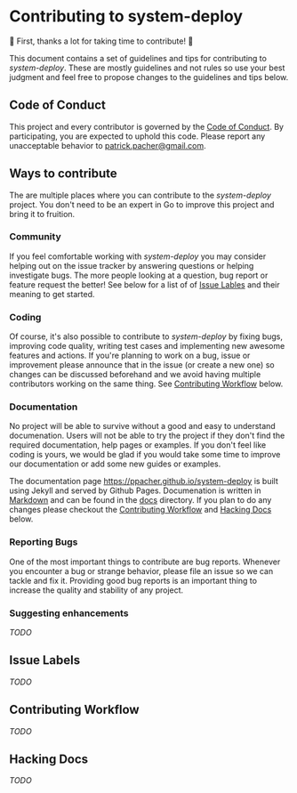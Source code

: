 # Contributing to system-deploy

🎉 First, thanks a lot for taking time to contribute! 🎉

This document contains a set of guidelines and tips for contributing to *system-deploy*. These are mostly guidelines and not rules so use your best judgment and feel free to propose changes to the guidelines and tips below. 

## Code of Conduct

This project and every contributor is governed by the [Code of Conduct](./CODE_OF_CONDUCT.md). By participating, you are expected to uphold this code. Please report any unacceptable behavior to patrick.pacher@gmail.com.

## Ways to contribute

The are multiple places where you can contribute to the *system-deploy* project. You don't need to be an expert in Go to improve this project and bring it to fruition.

### Community

If you feel comfortable working with *system-deploy* you may consider helping out on the issue tracker by answering questions or helping investigate bugs. The more people looking at a question, bug report or feature request the better! See below for a list of of [Issue Lables](#issue-labels) and their meaning to get started.

### Coding

Of course, it's also possible to contribute to *system-deploy* by fixing bugs, improving code quality, writing test cases and implementing new awesome features and actions. If you're planning to work on a bug, issue or improvement please announce that in the issue (or create a new one) so changes can be discussed beforehand and we avoid having multiple contributors working on the same thing. See [Contributing Workflow](#contributing-workflow) below.

### Documentation

No project will be able to survive without a good and easy to understand documenation. Users will not be able to try the project if they don't find the required documentation, help pages or examples. If you don't feel like coding is yours, we would be glad if you would take some time to improve our documentation or add some new guides or examples.

The documentation page https://ppacher.github.io/system-deploy is built using Jekyll and served by Github Pages. Documenation is written in [Markdown](https://guides.github.com/features/mastering-markdown/) and can be found in the [docs](./docs) directory. If you plan to do any changes please checkout the [Contributing Workflow](#contributing-workflow)  and [Hacking Docs](#hacking-docs) below.

### Reporting Bugs

One of the most important things to contribute are bug reports. Whenever you encounter a bug or strange behavior, please file an issue so we can tackle and fix it. Providing good bug reports is an important thing to increase the quality and stability of any project.


### Suggesting enhancements

*TODO*

## Issue Labels

*TODO*

## Contributing Workflow

*TODO*

## Hacking Docs

*TODO*
